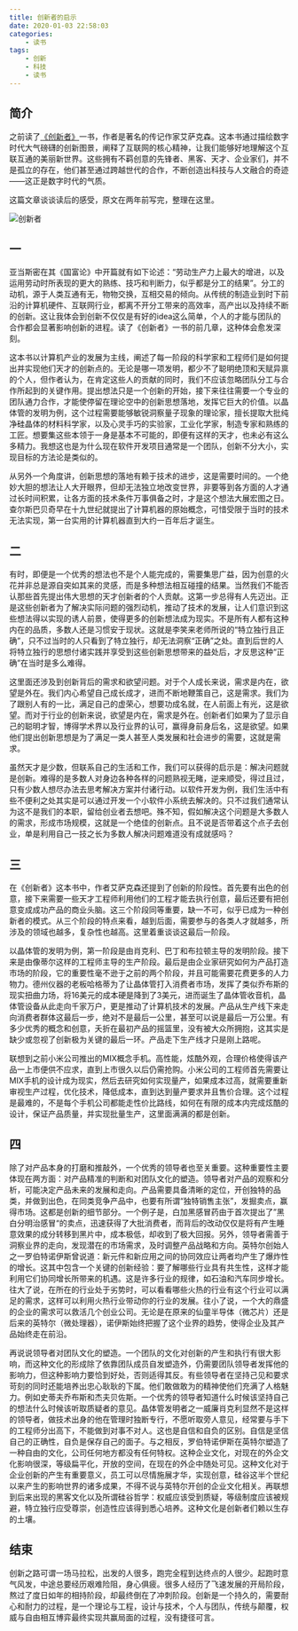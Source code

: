 ```yaml
---
title: 创新者的启示
date: 2020-01-03 22:58:03
categories:
    - 读书
tags:
    - 创新
    - 科技
    - 读书
---
```


## 简介
之前读了[《创新者》](https://book.douban.com/subject/26823787/)一书，作者是著名的传记作家艾萨克森。这本书通过描绘数字时代大气磅礴的创新图景，阐释了互联网的核心精神，让我们能够好地理解这个互联互通的美丽新世界。这些拥有不羁创意的先锋者、黑客、天才、企业家们，并不是孤立的存在，他们甚至通过跨越世代的合作，不断创造出科技与人文融合的奇迹——这正是数字时代的气质。

这篇文章谈谈读后的感受，原文在两年前写完，整理在这里。

![创新者](creator.jpg)

## 一
亚当斯密在其《国富论》中开篇就有如下论述：“劳动生产力上最大的增进，以及运用劳动时所表现的更大的熟练、技巧和判断力，似乎都是分工的结果”。分工的动机，源于人类互通有无，物物交换，互相交易的倾向。从传统的制造业到时下前沿的计算机硬件、互联网行业，都离不开分工带来的高效率，高产出以及持续不断的创新。这让我体会到创新不仅仅是有好的idea这么简单，个人的才能与团队的合作都会显著影响创新的进程。读了《创新者》一书的前几章，这种体会愈发深刻。

这本书以计算机产业的发展为主线，阐述了每一阶段的科学家和工程师们是如何提出并实现他们天才的创新点的。无论是哪一项发明，都少不了聪明绝顶和天赋异禀的个人，但作者认为，在肯定这些人的贡献的同时，我们不应该忽略团队分工与合作所起到的关键作用。提出想法只是一个创新的开始，接下来往往需要一个专业的团队通力合作，才能使停留在理论空中的创新思想落地，发挥它巨大的价值。以晶体管的发明为例，这个过程需要能够敏锐洞察量子现象的理论家，擅长提取大批纯净硅晶体的材料科学家，以及心灵手巧的实验家，工业化学家，制造专家和熟练的工匠。想要集这些本领于一身是基本不可能的，即便有这样的天才，也未必有这么多精力。我想这也是为什么现在软件开发项目通常是一个团队，创新不分大小，实现目标的方法论是类似的。
<!--more-->
从另外一个角度讲，创新思想的落地有赖于技术的进步，这是需要时间的。一个绝妙大胆的想法让人大开眼界，但却无法独立地改变世界，非要等到各方面的人才通过长时间积累，让各方面的技术条件万事俱备之时，才是这个想法大展宏图之日。查尔斯巴贝奇早在十九世纪就提出了计算机器的原始概念，可惜受限于当时的技术无法实现，第一台实用的计算机器直到大约一百年后才诞生。

## 二
有时，即便是一个优秀的想法也不是个人能完成的，需要集思广益，因为创意的火花并非总是源自突如其来的灵感，而是多种想法相互碰撞的结果。当然我们不能否认那些首先提出伟大思想的天才创新者的个人贡献。这第一步总得有人先迈出。正是这些创新者为了解决实际问题的强烈动机，推动了技术的发展，让人们意识到这些想法得以实现的诱人前景，使得更多的创新想法成为现实。不是所有人都有这种内在的品质，多数人还是习惯安于现状。这就是李笑来老师所说的“特立独行且正确”，只不过当时的人只看到了特立独行，却无法洞察“正确”之处。直到后世的人将特立独行的思想付诸实践并享受到这些创新思想带来的益处后，才反思这种“正确”在当时是多么难得。

这里面还涉及到创新背后的需求和欲望问题。对于个人成长来说，需求是内在，欲望是外在。我们内心希望自己成长成才，进而不断地鞭策自己，这是需求。我们为了跟别人有的一比，满足自己的虚荣心，想要功成名就，在人前面上有光，这是欲望。而对于行业的创新来说，欲望是内在，需求是外在。创新者们如果为了显示自己的聪明才智，博得学术界以及行业界的认可，赢得身前身后名，这是欲望。如果他们提出创新思想是为了满足一类人甚至人类发展和社会进步的需要，这就是需求。

虽然天才是少数，但联系自己的生活和工作，我们可以获得的启示是：解决问题就是创新。难得的是多数人对身边各种各样的问题熟视无睹，逆来顺受，得过且过，只有少数人想尽办法去思考解决方案并付诸行动。以软件开发为例，我们生活中有些不便利之处其实是可以通过开发一个小软件小系统去解决的。只不过我们通常认为这不是我们的本职，留给创业者去想吧。殊不知，假如解决这个问题是大多数人的需求，形成市场规模，这就是一个绝佳的创新点。且不说是否带着这个点子去创业，单是利用自己一技之长为多数人解决问题难道没有成就感吗？

## 三
在《创新者》这本书中，作者艾萨克森还提到了创新的阶段性。首先要有出色的创意，接下来需要一些天才工程师利用他们的工程才能去执行创意，最后还要有把创意变成成功产品的商业头脑。这三个阶段同等重要，缺一不可，似乎已成为一种创新者的模式。从三个阶段的特点来看，越到后面，需要参与的各类人才就越多，所涉及的领域也越多，复杂性也越高。这里着重谈谈这最后一阶段。

以晶体管的发明为例，第一阶段是由肖克利、巴丁和布拉顿主导的发明阶段。接下来是由像蒂尔这样的工程师主导的生产阶段。最后是由企业家研究如何为产品打造市场的阶段，它的重要性毫不逊于之前的两个阶段，并且可能需要花费更多的人力物力。德州仪器的老板哈格蒂为了让晶体管打入消费者市场，发挥了类似乔布斯的现实扭曲力场，将16美元的成本硬是降到了3美元，进而诞生了晶体管收音机，晶体管设备从此走向千家万户，更是推动了计算机技术的发展。产品从生产线下来走向消费者群体这最后一步，绝对不是最后一公里，甚至可以说是最后一万公里。有多少优秀的概念和创意，夭折在最初产品的摇篮里，没有被大众所拥抱，这其实是缺少或忽视了创新极为关键的最后一环。产品走下生产线才只是刚上路呢。

联想到之前小米公司推出的MIX概念手机。高性能，炫酷外观，合理价格使得该产品一上市便供不应求，直到上市很久以后仍需抢购。小米公司的工程师首先需要让MIX手机的设计成为现实，然后去研究如何实现量产，如果成本过高，就需要重新审视生产过程，优化技术，降低成本，直到达到量产要求并且售价合理。这个过程是最难的，不是每个手机公司都能走性价比路线，如何在有限的成本内完成炫酷的设计，保证产品质量，并实现批量生产，这里面满满的都是创新。

## 四
除了对产品本身的打磨和推敲外，一个优秀的领导者也至关重要。这种重要性主要体现在两方面：对产品精准的判断和对团队文化的塑造。领导者对产品的观察和分析，可能决定产品未来的发展和走向。产品需要具备清晰的定位，开创独特的品类，并做到出色，在同类竞争产品中，也要有所谓“独特销售主张”，发掘卖点，赢得市场。这都是创新的细节部分。一个例子是，白加黑感冒药由于首次提出了”黑白分明治感冒“的卖点，迅速获得了大批消费者，而背后的改动仅仅是将有产生睡意效果的成分转移到黑片中，成本极低，却收到了极大回报。另外，领导者需善于洞察业界的走向，发现潜在的市场需求，及时调整产品战略和方向。英特尔创始人之一罗伯特诺伊斯曾说道：新元件和新应用之间的协同效应让两者均产生了爆炸性的增长。这其中包含一个关键的创新经验：要了解哪些行业具有共生性，这样才能利用它们协同增长所带来的机遇。这是许多行业的规律，如石油和汽车同步增长。往大了说，在所在的行业处于劣势时，可以看看哪些火热的行业有这个行业可以满足的需求，这样可以利用火热行业带动你的行业的发展。往小了说，一个大的鼎盛的企业的需求可以救活几个创业公司。无论是在原来的仙童半导体（微芯片）还是后来的英特尔（微处理器），诺伊斯始终把握了这个业界的趋势，使得企业及其产品始终走在前沿。

再说说领导者对团队文化的塑造。一个团队的文化对创新的产生和执行有很大影响，而这种文化的形成除了依靠团队成员自发塑造外，仍需要团队领导者发挥他的影响力，但这种影响力要恰到好处，否则适得其反。有些领导者在坚持己见和要求苛刻的同时还能培养出忠心耿耿的下属。他们敢做敢为的精神使他们充满了人格魅力。例如史蒂夫乔布斯和杰夫贝佐斯。一个优秀的领导者知道什么时候该坚持自己的想法什么时候该听取质疑者的意见。晶体管发明者之一威廉肖克利显然不是这样的领导者，做技术出身的他在管理时独断专行，不愿听取旁人意见，经常要与手下的工程师分出高下，不能做到对事不对人。这也是自信和自负的区别。自信是坚信自己的正确性，自负是保存自己的面子。与之相反，罗伯特诺伊斯在英特尔塑造了一种自由的文化，公司任何地方都没有任何特权。这种企业文化，对现在的外企文化影响很深，等级扁平化，开放的空间，在现在的外企中随处可见。这种文化对于企业创新的产生有重要意义，员工可以尽情施展才华，实现创意，硅谷这半个世纪以来产生的影响世界的诸多成果，不得不说与英特尔开创的企业文化相关。再联想到后来出现的黑客文化以及所谓硅谷哲学：权威应该受到质疑，等级制度应该被规避，特立独行应受尊崇，创造性应该得到悉心培养。这种文化是创新者们赖以生存的土壤。

## 结束
创新之路可谓一场马拉松，出发的人很多，跑完全程到达终点的人很少。起跑时意气风发，中途总要经历艰难险阻，身心俱疲。很多人经历了飞速发展的开局阶段，熬过了度日如年的相持阶段，却最终倒在了冲刺阶段。创新是一个持久的，需要耐心和耐力的过程，是一个理论与工程，设计与技术，个人与团队，传统与颠覆，权威与自由相互博弈最终实现共赢局面的过程，没有捷径可言。